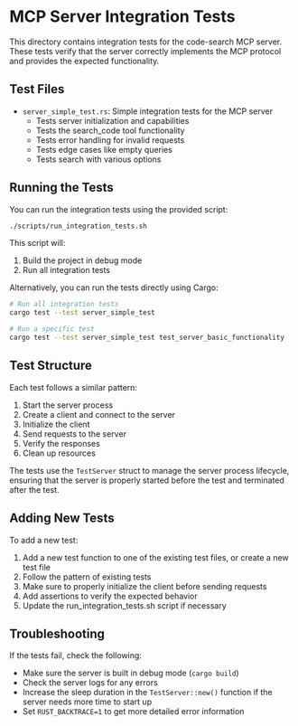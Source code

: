 # MCP Server Integration Tests

This directory contains integration tests for the code-search MCP server. These tests verify that the server correctly implements the MCP protocol and provides the expected functionality.

## Test Files

- `server_simple_test.rs`: Simple integration tests for the MCP server
  - Tests server initialization and capabilities
  - Tests the search_code tool functionality
  - Tests error handling for invalid requests
  - Tests edge cases like empty queries
  - Tests search with various options

## Running the Tests

You can run the integration tests using the provided script:

```bash
./scripts/run_integration_tests.sh
```

This script will:
1. Build the project in debug mode
2. Run all integration tests

Alternatively, you can run the tests directly using Cargo:

```bash
# Run all integration tests
cargo test --test server_simple_test

# Run a specific test
cargo test --test server_simple_test test_server_basic_functionality
```

## Test Structure

Each test follows a similar pattern:

1. Start the server process
2. Create a client and connect to the server
3. Initialize the client
4. Send requests to the server
5. Verify the responses
6. Clean up resources

The tests use the `TestServer` struct to manage the server process lifecycle, ensuring that the server is properly started before the test and terminated after the test.

## Adding New Tests

To add a new test:

1. Add a new test function to one of the existing test files, or create a new test file
2. Follow the pattern of existing tests
3. Make sure to properly initialize the client before sending requests
4. Add assertions to verify the expected behavior
5. Update the run_integration_tests.sh script if necessary

## Troubleshooting

If the tests fail, check the following:

- Make sure the server is built in debug mode (`cargo build`)
- Check the server logs for any errors
- Increase the sleep duration in the `TestServer::new()` function if the server needs more time to start up
- Set `RUST_BACKTRACE=1` to get more detailed error information
